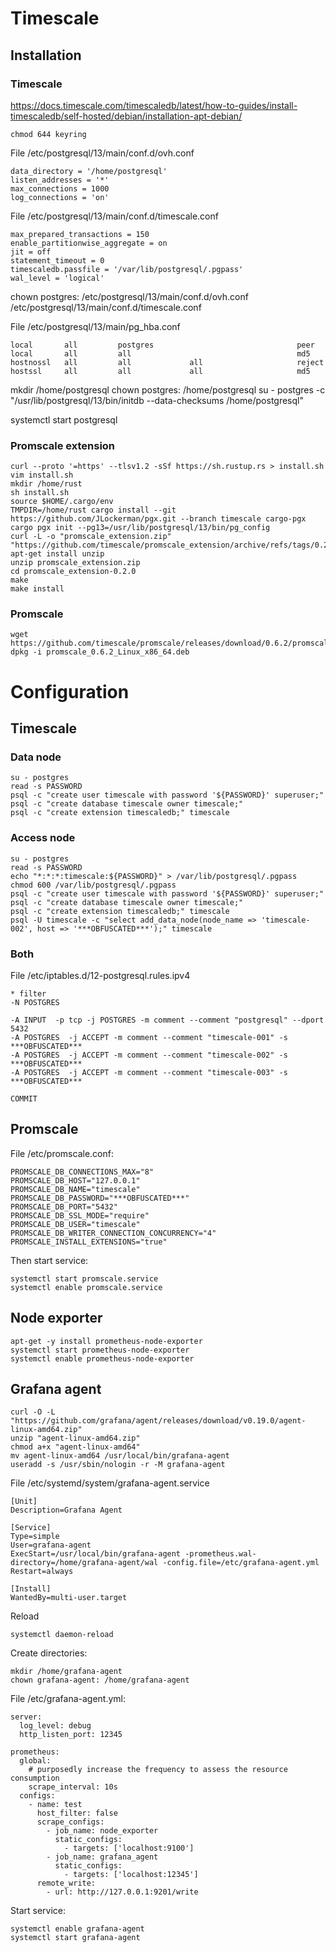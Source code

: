 # Timescale

## Installation

### Timescale

https://docs.timescale.com/timescaledb/latest/how-to-guides/install-timescaledb/self-hosted/debian/installation-apt-debian/
```
chmod 644 keyring
```

File /etc/postgresql/13/main/conf.d/ovh.conf
```
data_directory = '/home/postgresql'
listen_addresses = '*'
max_connections = 1000
log_connections = 'on'
```

File /etc/postgresql/13/main/conf.d/timescale.conf
```
max_prepared_transactions = 150
enable_partitionwise_aggregate = on
jit = off
statement_timeout = 0
timescaledb.passfile = '/var/lib/postgresql/.pgpass'
wal_level = 'logical'
```

chown postgres: /etc/postgresql/13/main/conf.d/ovh.conf /etc/postgresql/13/main/conf.d/timescale.conf

File /etc/postgresql/13/main/pg_hba.conf
```
local       all         postgres                                peer
local       all         all                                     md5
hostnossl   all         all             all                     reject
hostssl     all         all             all                     md5
```

mkdir /home/postgresql
chown postgres: /home/postgresql
su - postgres -c "/usr/lib/postgresql/13/bin/initdb --data-checksums /home/postgresql"

systemctl start postgresql

### Promscale extension

```
curl --proto '=https' --tlsv1.2 -sSf https://sh.rustup.rs > install.sh
vim install.sh
mkdir /home/rust
sh install.sh
source $HOME/.cargo/env
TMPDIR=/home/rust cargo install --git https://github.com/JLockerman/pgx.git --branch timescale cargo-pgx
cargo pgx init --pg13=/usr/lib/postgresql/13/bin/pg_config
curl -L -o "promscale_extension.zip" "https://github.com/timescale/promscale_extension/archive/refs/tags/0.2.0.zip"
apt-get install unzip
unzip promscale_extension.zip
cd promscale_extension-0.2.0
make
make install
```

### Promscale

```
wget https://github.com/timescale/promscale/releases/download/0.6.2/promscale_0.6.2_Linux_x86_64.deb
dpkg -i promscale_0.6.2_Linux_x86_64.deb
```


# Configuration

## Timescale

### Data node

```
su - postgres
read -s PASSWORD
psql -c "create user timescale with password '${PASSWORD}' superuser;"
psql -c "create database timescale owner timescale;"
psql -c "create extension timescaledb;" timescale
```

### Access node

```
su - postgres
read -s PASSWORD
echo "*:*:*:timescale:${PASSWORD}" > /var/lib/postgresql/.pgpass
chmod 600 /var/lib/postgresql/.pgpass
psql -c "create user timescale with password '${PASSWORD}' superuser;"
psql -c "create database timescale owner timescale;"
psql -c "create extension timescaledb;" timescale
psql -U timescale -c "select add_data_node(node_name => 'timescale-002', host => '***OBFUSCATED***');" timescale
```

### Both

File /etc/iptables.d/12-postgresql.rules.ipv4

```
* filter
-N POSTGRES

-A INPUT  -p tcp -j POSTGRES -m comment --comment "postgresql" --dport 5432
-A POSTGRES  -j ACCEPT -m comment --comment "timescale-001" -s ***OBFUSCATED***
-A POSTGRES  -j ACCEPT -m comment --comment "timescale-002" -s ***OBFUSCATED***
-A POSTGRES  -j ACCEPT -m comment --comment "timescale-003" -s ***OBFUSCATED***

COMMIT
```

## Promscale

File /etc/promscale.conf:
```
PROMSCALE_DB_CONNECTIONS_MAX="8"
PROMSCALE_DB_HOST="127.0.0.1"
PROMSCALE_DB_NAME="timescale"
PROMSCALE_DB_PASSWORD="***OBFUSCATED***"
PROMSCALE_DB_PORT="5432"
PROMSCALE_DB_SSL_MODE="require"
PROMSCALE_DB_USER="timescale"
PROMSCALE_DB_WRITER_CONNECTION_CONCURRENCY="4"
PROMSCALE_INSTALL_EXTENSIONS="true"
```

Then start service:
```
systemctl start promscale.service
systemctl enable promscale.service
```

## Node exporter

```
apt-get -y install prometheus-node-exporter
systemctl start prometheus-node-exporter
systemctl enable prometheus-node-exporter
```

## Grafana agent

```
curl -O -L "https://github.com/grafana/agent/releases/download/v0.19.0/agent-linux-amd64.zip"
unzip "agent-linux-amd64.zip"
chmod a+x "agent-linux-amd64"
mv agent-linux-amd64 /usr/local/bin/grafana-agent
useradd -s /usr/sbin/nologin -r -M grafana-agent
```

File /etc/systemd/system/grafana-agent.service
```
[Unit]
Description=Grafana Agent

[Service]
Type=simple
User=grafana-agent
ExecStart=/usr/local/bin/grafana-agent -prometheus.wal-directory=/home/grafana-agent/wal -config.file=/etc/grafana-agent.yml
Restart=always

[Install]
WantedBy=multi-user.target
```

Reload
```
systemctl daemon-reload
```

Create directories:
```
mkdir /home/grafana-agent
chown grafana-agent: /home/grafana-agent
```

File /etc/grafana-agent.yml:

```
server:
  log_level: debug
  http_listen_port: 12345

prometheus:
  global:
    # purposedly increase the frequency to assess the resource consumption
    scrape_interval: 10s
  configs:
    - name: test
      host_filter: false
      scrape_configs:
        - job_name: node_exporter
          static_configs:
            - targets: ['localhost:9100']
        - job_name: grafana_agent
          static_configs:
            - targets: ['localhost:12345']
      remote_write:
        - url: http://127.0.0.1:9201/write
```

Start service:
```
systemctl enable grafana-agent
systemctl start grafana-agent
```
